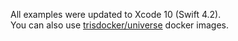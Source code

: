 All examples were updated to Xcode 10 (Swift 4.2).<br/>
You can also use [trisdocker/universe](https://github.com/tris-foundation/docker) docker images.
